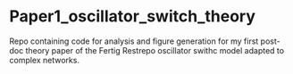 # Paper1_oscillator_switch_theory
Repo containing code for analysis and figure generation for my first post-doc theory paper of the Fertig Restrepo oscillator swithc model adapted to complex networks.
